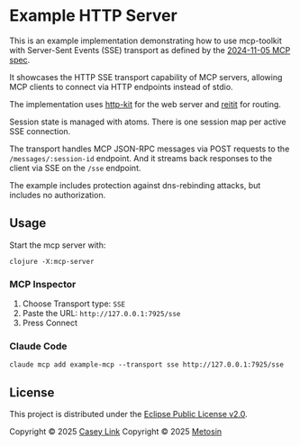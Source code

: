 # Example HTTP Server

This is an example implementation demonstrating how to use mcp-toolkit with
Server-Sent Events (SSE) transport as defined by the [2024-11-05 MCP spec][old-spec].

It showcases the HTTP SSE transport capability of MCP servers, allowing MCP
clients to connect via HTTP endpoints instead of stdio.

The implementation uses [http-kit][http-kit] for the web server and
[reitit][reitit] for routing.

Session state is managed with atoms. There is one session map per active SSE
connection.

The transport handles MCP JSON-RPC messages via POST requests to the
`/messages/:session-id` endpoint. And it streams back responses to the client
via SSE on the `/sse` endpoint.

The example includes protection against dns-rebinding attacks, but includes no
authorization.

[http-kit]: https://github.com/http-kit/http-kit
[reitit]: https://github.com/metosin/reitit
[old-spec]: https://modelcontextprotocol.io/specification/2024-11-05/basic/transports

## Usage

Start the mcp server with:

``` shell
clojure -X:mcp-server
```

### MCP Inspector 

1. Choose Transport type: `SSE`
2. Paste the URL: `http://127.0.0.1:7925/sse`
3. Press Connect

### Claude Code

``` shell
claude mcp add example-mcp --transport sse http://127.0.0.1:7925/sse
```

## License

This project is distributed under the [Eclipse Public License v2.0](../LICENSE.txt).

Copyright © 2025 [Casey Link](https://casey.link)
Copyright © 2025 [Metosin](https://metosin.fi)

